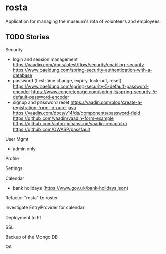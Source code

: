 # rosta
Application for managing the museum's rota of volunteers and employees.

## TODO Stories

Security
- login and session management
    https://vaadin.com/docs/latest/flow/security/enabling-security
    https://www.baeldung.com/spring-security-authentication-with-a-database
- password (first-time change, expiry, lock-out, reset)
    https://www.baeldung.com/spring-security-5-default-password-encoder
    https://www.concretepage.com/spring-5/spring-security-5-default-password-encoder
- signup and password reset
    https://vaadin.com/blog/create-a-registration-form-in-pure-java
    https://vaadin.com/docs/v14/ds/components/password-field
    https://github.com/vaadin/vaadin-form-example
    https://github.com/anton-johansson/vaadin-recaptcha
    https://github.com/OWASP/passfault

User Mgmt
- admin only

Profile

Settings

Calendar
- bank holidays (https://www.gov.uk/bank-holidays.json)

Refactor "rosta" to roster

Investigate EntryProvider for calendar

Deployment to PI

SSL

Backup of the Mongo DB

QA
